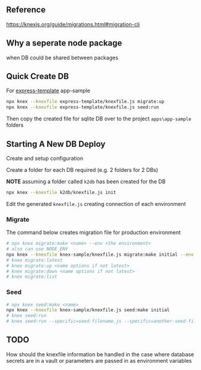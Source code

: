 


## Reference

https://knexjs.org/guide/migrations.html#migration-cli

## Why a seperate node package

when DB could be shared between packages


## Quick Create DB

For [express-template](https://github.com/es-labs/express-template) app-sample

```bash
npx knex --knexfile express-template/knexfile.js migrate:up
npx knex --knexfile express-template/knexfile.js seed:run
```

Then copy the created file for sqlite DB over to the project `apps\app-sample` folders

## Starting A New DB Deploy

Create and setup configuration

Create a folder for each DB required (e.g. 2 folders for 2 DBs)

**NOTE** assuming a folder called `k2db` has been created for the DB

```bash
npx knex --knexfile k2db/knexfile.js init
```

Edit the generated `knexfile.js` creating connection of each environment



### Migrate

The command below creates migration file for production environment

```bash
# npx knex migrate:make <name> --env <the environment>
# also can use NODE_ENV
npx knex --knexfile knex-sample/knexfile.js migrate:make initial --env development
# knex migrate:latest
# knex migrate:up <name options if not latest>
# knex migrate:down <name options if not latest>
# knex migrate:list
```


### Seed

```bash
# npx knex seed:make <name>
npx knex --knexfile knex-sample/knexfile.js seed:make initial
# knex seed:run
# knex seed:run --specific=seed-filename.js --specific=another-seed-filename.js
```

## TODO

How should the knexfile information be handled in the case where database secrets are in a vault or parameters are passed in as environment variables
